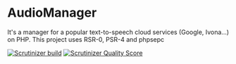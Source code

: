 AudioManager
============

It's a manager for a popular text-to-speech cloud services (Google, Ivona...) on PHP. This project uses RSR-0, PSR-4 and phpsepc

[![Scrutinizer build](https://scrutinizer-ci.com/g/newage/AudioManager/badges/build.png?b=develop)](https://scrutinizer-ci.com/g/newage/AudioManager/)
[![Scrutinizer Quality Score](https://scrutinizer-ci.com/g/newage/AudioManager/badges/quality-score.png?b=develop)](https://scrutinizer-ci.com/g/newage/AudioManager/)

